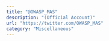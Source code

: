 ```yaml
---
title: "@OWASP_MAS"
description: "(Official Account)"
url: "https://twitter.com/OWASP_MAS"
category: "Miscellaneous"
---
```


